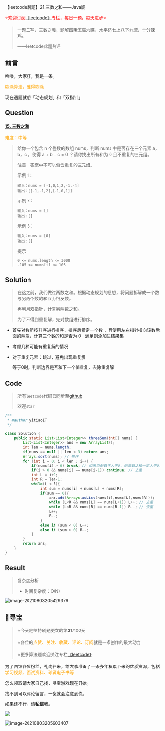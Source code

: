 【leetcode刷题】21.三数之和——Java版

<font color=red>⭐欢迎订阅[《leetcode》](https://blog.csdn.net/skylibiao/category_10867560.html)专栏，每日一题，每天进步⭐</font>

>一题二写，三数之和，题解四瞅五瞄六瞧，水平还七上八下九流，十分辣鸡。
>
>——leetcode此题热评

## 前言

哈喽，大家好，我是一条。

<font color=orange>糊涂算法，难得糊涂</font>

 现在遇题就想「动态规划」和「双指针」

## Question

#### [15. 三数之和](https://leetcode-cn.com/problems/3sum/)

<font color=orange>难度：中等</font>

>给你一个包含 n 个整数的数组 nums，判断 nums 中是否存在三个元素 a，b，c ，使得 a + b + c = 0 ？请你找出所有和为 0 且不重复的三元组。
>
>注意：答案中不可以包含重复的三元组。
>
> 
>
>示例 1：
>
>```
>输入：nums = [-1,0,1,2,-1,-4]
>输出：[[-1,-1,2],[-1,0,1]]
>```
>
>示例 2：
>
>```
>输入：nums = []
>输出：[]
>```
>
>示例 3：
>
>```
>输入：nums = [0]
>输出：[]
>```
>
>
>提示：
>
>```
>0 <= nums.length <= 3000
>-105 <= nums[i] <= 105
>```
>
>

## Solution

>在这之前，我们做过两数之和。根据动态规划的思想，将问题拆解成一个数与另两个数的和互为相反数。
>
>再利用双指针，计算另两数之和。
>
>为了不得到重复解，先对数组进行排序。

- 首先对数组按升序进行排序，排序后固定一个数 ，再使用左右指针指向该数后面的两端，计算三个数的和是否为 0，满足则添加进结果集

- 考虑几种可能有重复解的情况

- 对于重复元素：跳过，避免出现重复解

  等于0时，判断边界是否和下一个值重复，去除重复解


## Code

>所有`leetcode`代码已同步至[github](https://github.com/lbsys)
>
>欢迎`star`

```java
/**
 * @author yitiaoIT
 */

class Solution {
    public static List<List<Integer>> threeSum(int[] nums) {
        List<List<Integer>> ans = new ArrayList();
        int len = nums.length;
        if(nums == null || len < 3) return ans;
        Arrays.sort(nums); // 排序
        for (int i = 0; i < len ; i++) {
            if(nums[i] > 0) break; // 如果当前数字大于0，则三数之和一定大于0，所以结束循环
            if(i > 0 && nums[i] == nums[i-1]) continue; // 去重
            int L = i+1;
            int R = len-1;
            while(L < R){
                int sum = nums[i] + nums[L] + nums[R];
                if(sum == 0){
                    ans.add(Arrays.asList(nums[i],nums[L],nums[R]));
                    while (L<R && nums[L] == nums[L+1]) L++; // 去重
                    while (L<R && nums[R] == nums[R-1]) R--; // 去重
                    L++;
                    R--;
                }
                else if (sum < 0) L++;
                else if (sum > 0) R--;
            }
        }        
        return ans;
    }
}

```

## Result

> 复杂度分析
>
> - 时间复杂度：O(N) 


![image-20210803205429379](https://yitiaoit.oss-cn-beijing.aliyuncs.com/img/image-20210803205429379.png)

## 🌈寻宝

>⭐今天是坚持刷题更文的第**21**/100天
>
>⭐各位的<font color=orange>点赞、关注、收藏、评论、订阅</font>就是一条创作的最大动力
>
>⭐更多算法题欢迎关注专栏[《leetcode》](https://blog.csdn.net/skylibiao/category_10867560.html)

为了回馈各位粉丝，礼尚往来，给大家准备了一条多年积累下来的优质资源，包括<font color=orange> 学习视频、面试资料、珍藏电子书等</font>

怎么领取请大家自己找，寻宝游戏现在开始。

找不到可以评论留言，一条就会注意到你。

如果还不行，请**私信**我。

![](https://yitiaoit.oss-cn-beijing.aliyuncs.com/img/image-20210728234254025.png)

![image-20210803205903407](https://yitiaoit.oss-cn-beijing.aliyuncs.com/img/image-20210803205903407.png)
